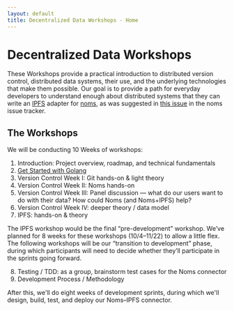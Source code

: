 ```yaml
---
layout: default
title: Decentralized Data Workshops - Home
---
```


# Decentralized Data Workshops

These Workshops provide a practical introduction to distributed version control, distributed data systems, their use, and the underlying technologies that make them possible. Our goal is to provide a path for everyday developers to understand enough about distributed systems that they can write an [IPFS](http://ipfs.io) adapter for [noms](https://github.com/attic-labs/noms), as was suggested in [this issue](https://github.com/attic-labs/noms/issues/2123) in the noms issue tracker.

## The Workshops

We will be conducting 10 Weeks of workshops:

1. Introduction: Project overview, roadmap, and technical fundamentals
2. [Get Started with Golang](tutorials/get-started-with-golang)
3. Version Control Week I: Git hands-on & light theory
4. Version Control Week II: Noms hands-on
5. Version Control Week III: Panel discussion — what do our users want to do with their data?  How could Noms (and Noms+IPFS) help?
6. Version Control Week IV: deeper theory / data model
7. IPFS: hands-on & theory

The IPFS workshop would be the final “pre-development” workshop.  We’ve planned for 8 weeks for these workshops (10/4–11/22) to allow a little flex.  The following workshops will be our “transition to development” phase, during which participants will need to decide whether they’ll participate in the sprints going forward.

8. Testing / TDD: as a group, brainstorm test cases for the Noms connector
9. Development Process / Methodology

After this, we'll do eight weeks of development sprints, during which we'll design, build, test, and deploy our Noms–IPFS connector.

